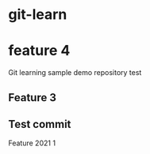 # git-learn
# feature 4

Git learning sample demo repository test
## Feature 3
## Test commit 
Feature 2021 1
